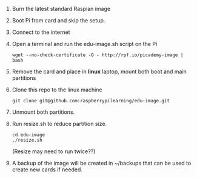 1. Burn the latest standard Raspian image
1. Boot Pi from card and skip the setup.
1. Connect to the internet
1. Open a terminal and run the edu-image.sh script on the Pi
    ```
    wget --no-check-certificate -O - http://rpf.io/picademy-image | bash
    ```
1. Remove the card and place in **linux** laptop, mount both boot and main partitions 
1. Clone this repo to the linux machine
    ```
    git clone git@github.com:raspberrypilearning/edu-image.git
    ```
1. Unmount both partitions. 
1. Run resize.sh to reduce partition size.
    ```
    cd edu-image
    ./resize.sh 
    ```
    
    (Resize may need to run twice??)
1. A backup of the image will be created in ~/backups that can be used to create new cards if needed.
